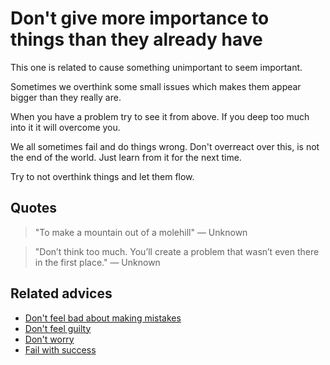 # Don't give more importance to things than they already have

This one is related to cause something unimportant to seem important.

Sometimes we overthink some small issues which makes them appear bigger than they really are.

When you have a problem try to see it from above. If you deep too much into it it will overcome you.

We all sometimes fail and do things wrong. Don't overreact over this, is not the end of the world. Just learn from it for the next time.

Try to not overthink things and let them flow.

## Quotes

> "To make a mountain out of a molehill" ― Unknown

> "Don’t think too much. You’ll create a problem that wasn’t even there in the first place." ― Unknown

## Related advices

- [Don't feel bad about making mistakes](../Don’t%20feel%20bad%20about%20making%20mistakes/index.md)
- [Don't feel guilty](../Don't%20feel%20guilty/index.md)
- [Don't worry](../Don't%20worry/index.md)
- [Fail with success](../Fail%20with%20success/index.md)
<br/>